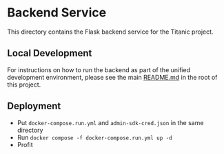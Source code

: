 # Backend Service

This directory contains the Flask backend service for the Titanic project.

## Local Development

For instructions on how to run the backend as part of the unified development environment, please see the main [README.md](../../README.md) in the root of this project.


## Deployment

- Put ``docker-compose.run.yml`` and ``admin-sdk-cred.json`` in the same directory
- Run ``docker compose -f docker-compose.run.yml up -d``
- Profit